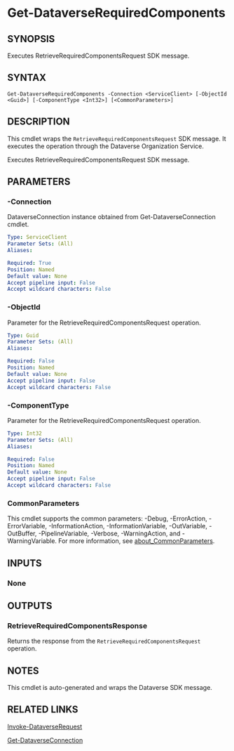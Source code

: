 # Get-DataverseRequiredComponents

## SYNOPSIS
Executes RetrieveRequiredComponentsRequest SDK message.

## SYNTAX

```
Get-DataverseRequiredComponents -Connection <ServiceClient> [-ObjectId <Guid>] [-ComponentType <Int32>] [<CommonParameters>]
```

## DESCRIPTION

This cmdlet wraps the `RetrieveRequiredComponentsRequest` SDK message. It executes the operation through the Dataverse Organization Service.

Executes RetrieveRequiredComponentsRequest SDK message.

## PARAMETERS

### -Connection
DataverseConnection instance obtained from Get-DataverseConnection cmdlet.

```yaml
Type: ServiceClient
Parameter Sets: (All)
Aliases:

Required: True
Position: Named
Default value: None
Accept pipeline input: False
Accept wildcard characters: False
```
### -ObjectId
Parameter for the RetrieveRequiredComponentsRequest operation.

```yaml
Type: Guid
Parameter Sets: (All)
Aliases:

Required: False
Position: Named
Default value: None
Accept pipeline input: False
Accept wildcard characters: False
```
### -ComponentType
Parameter for the RetrieveRequiredComponentsRequest operation.

```yaml
Type: Int32
Parameter Sets: (All)
Aliases:

Required: False
Position: Named
Default value: None
Accept pipeline input: False
Accept wildcard characters: False
```
### CommonParameters
This cmdlet supports the common parameters: -Debug, -ErrorAction, -ErrorVariable, -InformationAction, -InformationVariable, -OutVariable, -OutBuffer, -PipelineVariable, -Verbose, -WarningAction, and -WarningVariable. For more information, see [about_CommonParameters](http://go.microsoft.com/fwlink/?LinkID=113216).

## INPUTS

### None

## OUTPUTS

### RetrieveRequiredComponentsResponse

Returns the response from the `RetrieveRequiredComponentsRequest` operation.

## NOTES

This cmdlet is auto-generated and wraps the Dataverse SDK message.

## RELATED LINKS

[Invoke-DataverseRequest](Invoke-DataverseRequest.md)

[Get-DataverseConnection](Get-DataverseConnection.md)
